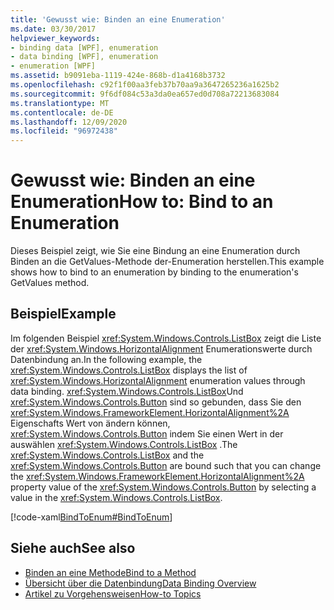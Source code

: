 ```yaml
---
title: 'Gewusst wie: Binden an eine Enumeration'
ms.date: 03/30/2017
helpviewer_keywords:
- binding data [WPF], enumeration
- data binding [WPF], enumeration
- enumeration [WPF]
ms.assetid: b9091eba-1119-424e-868b-d1a4168b3732
ms.openlocfilehash: c92f1f00aa3feb37b70aa9a3647265236a1625b2
ms.sourcegitcommit: 9f6df084c53a3da0ea657ed0d708a72213683084
ms.translationtype: MT
ms.contentlocale: de-DE
ms.lasthandoff: 12/09/2020
ms.locfileid: "96972438"
---
```

# <a name="how-to-bind-to-an-enumeration"></a><span data-ttu-id="69819-102">Gewusst wie: Binden an eine Enumeration</span><span class="sxs-lookup"><span data-stu-id="69819-102">How to: Bind to an Enumeration</span></span>
<span data-ttu-id="69819-103">Dieses Beispiel zeigt, wie Sie eine Bindung an eine Enumeration durch Binden an die GetValues-Methode der-Enumeration herstellen.</span><span class="sxs-lookup"><span data-stu-id="69819-103">This example shows how to bind to an enumeration by binding to the enumeration's GetValues method.</span></span>  
  
## <a name="example"></a><span data-ttu-id="69819-104">Beispiel</span><span class="sxs-lookup"><span data-stu-id="69819-104">Example</span></span>  
 <span data-ttu-id="69819-105">Im folgenden Beispiel <xref:System.Windows.Controls.ListBox> zeigt die Liste der <xref:System.Windows.HorizontalAlignment> Enumerationswerte durch Datenbindung an.</span><span class="sxs-lookup"><span data-stu-id="69819-105">In the following example, the <xref:System.Windows.Controls.ListBox> displays the list of <xref:System.Windows.HorizontalAlignment> enumeration values through data binding.</span></span> <span data-ttu-id="69819-106"><xref:System.Windows.Controls.ListBox>Und <xref:System.Windows.Controls.Button> sind so gebunden, dass Sie den <xref:System.Windows.FrameworkElement.HorizontalAlignment%2A> Eigenschafts Wert von ändern können, <xref:System.Windows.Controls.Button> indem Sie einen Wert in der auswählen <xref:System.Windows.Controls.ListBox> .</span><span class="sxs-lookup"><span data-stu-id="69819-106">The <xref:System.Windows.Controls.ListBox> and the <xref:System.Windows.Controls.Button> are bound such that you can change the <xref:System.Windows.FrameworkElement.HorizontalAlignment%2A> property value of the <xref:System.Windows.Controls.Button> by selecting a value in the <xref:System.Windows.Controls.ListBox>.</span></span>  
  
 [!code-xaml[BindToEnum#BindToEnum](~/samples/snippets/csharp/VS_Snippets_Wpf/BindToEnum/CS/Window1.xaml#bindtoenum)]  
  
## <a name="see-also"></a><span data-ttu-id="69819-107">Siehe auch</span><span class="sxs-lookup"><span data-stu-id="69819-107">See also</span></span>

- [<span data-ttu-id="69819-108">Binden an eine Methode</span><span class="sxs-lookup"><span data-stu-id="69819-108">Bind to a Method</span></span>](how-to-bind-to-a-method.md)
- [<span data-ttu-id="69819-109">Übersicht über die Datenbindung</span><span class="sxs-lookup"><span data-stu-id="69819-109">Data Binding Overview</span></span>](/dotnet/desktop-wpf/data/data-binding-overview)
- [<span data-ttu-id="69819-110">Artikel zu Vorgehensweisen</span><span class="sxs-lookup"><span data-stu-id="69819-110">How-to Topics</span></span>](data-binding-how-to-topics.md)
